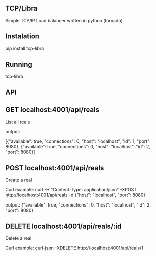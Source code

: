 TCP/Libra
-----

Simple TCP/IP Load balancer written in python (tornado)

Instalation
-----------

pip install tcp-libra


Running
-------

tcp-libra


API
---

GET localhost:4001/api/reals
----------------------------

List all reals

output:

[{"available": true, "connections": 0, "host": "localhost", "id": 1, "port": 8080}, {"available": true, "connections": 0, "host": "localhost", "id": 2, "port": 8080}]


POST localhost:4001/api/reals
-----------------------------

Create a real

Curl example:
curl -H "Content-Type: application/json" -XPOST http://localhost:4001/api/reals -d'{"host": "localhost", "port": 8080}'

output:
{"available": true, "connections": 0, "host": "localhost", "id": 2, "port": 8080}


DELETE localhost:4001/api/reals/:id
-----------------------------------

Delete a real

Curl example:
curl-json -XDELETE http://localhost:4001/api/reals/1
